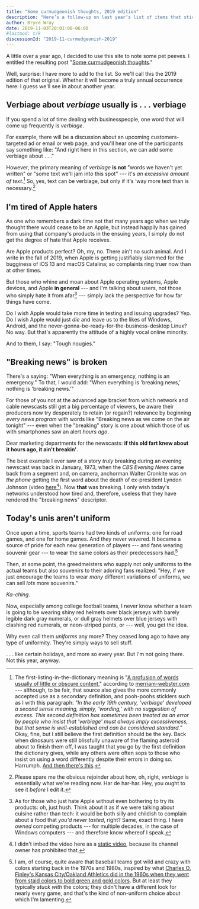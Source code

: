 ```yaml
---
title: "Some curmudgeonish thoughts, 2019 edition"
description: "Here’s a follow-up on last year’s list of items that stick in my craw."
author: Bryce Wray
date: 2019-11-03T20:01:00-06:00
#lastmod: t/k
discussionId: "2019-11-curmudgeonish-2019"
---
```


A little over a year ago, I decided to use this site to note some pet peeves. I entitled the resulting post "[Some curmudgeonish thoughts](/posts/2018/11/some-curmudgeonish-thoughts/)."

Well, surprise: I have more to add to the list. So we'll call this the 2019 edition of that original. Whether it will become a truly annual occurrence here: I guess we'll see in about another year.

## Verbiage about *verbiage* usually is .&nbsp;.&nbsp;.&nbsp;verbiage

If you spend a lot of time dealing with businesspeople, one word that will come up frequently is *verbiage*.

For example, there will be a discussion about an upcoming customers-targeted ad or email or web page, and you'll hear one of the participants say something like: "And right here in this section, we can add some verbiage about&nbsp;.&nbsp;.&nbsp;."

However, the primary meaning of *verbiage* **is not** "words we haven't yet written" or "some text we'll jam into this spot" --- it's *an excessive amount of text*.[^verbiageMW] So, yes, text can be verbiage, but only if it's ’way more text than is necessary.[^snark]

[^verbiageMW]: The first-listing-in-the-dictionary meaning is "[A profusion of words usually of little or obscure content](https://www.merriam-webster.com/dictionary/verbiage)," according to [merriam-webster.com](https://www.merriam-webster.com) --- although, to be fair, that source also gives the more commonly accepted use as a secondary definition, and pooh-poohs sticklers such as I with this paragraph: *"In the early 19th century, 'verbiage' developed a second sense meaning, simply, 'wording,' with no suggestion of excess. This second definition has sometimes been treated as an error by people who insist that 'verbiage' must always imply excessiveness, but that sense is well-established and can be considered standard.”* Okay, fine, but I still believe the first definition should be the key. Back when dinosaurs were still blissfully unaware of the flaming asteroid about to finish them off, I was taught that you go by the first definition the dictionary gives, while any others were often sops to those who insist on using a word differently despite their errors in doing so. Harrumph. [And then there's this](https://www.grammarly.com/blog/what-is-verbiage/).

[^snark]: Please spare me the obvious rejoinder about how, oh, right, *verbiage* is essentially what we're reading now. Har de har-har. Hey, you ought to see it *before* I edit it.

## I'm tired of Apple haters

As one who remembers a dark time not that many years ago when we truly thought there would cease to be an Apple, but instead happily has gained from using that company's products in the ensuing years, I simply do not get the degree of hate that Apple receives.

Are Apple products perfect? Oh, my, no. There ain't no such animal. And I write in the fall of 2019, when Apple is getting justifiably slammed for the bugginess of iOS 13 and macOS Catalina; so complaints ring truer now than at other times.

But those who whine and moan about Apple operating systems, Apple devices, and Apple **in general** --- and I'm talking about users, not those who simply hate it from afar[^dontcare] --- simply lack the perspective for how far things have come.

[^dontcare]: As for those who just hate Apple without even bothering to try its products: oh, just hush. Think about it as if we were talking about cuisine rather than tech: it would be both silly and childish to complain about a food that *you'd never tasted*, right? Same, exact thing. I have *owned* competing products --- for multiple decades, in the case of Windows computers --- and therefore know whereof I speak.

Do I wish Apple would take more time in testing and issuing upgrades? Yep. Do I wish Apple would just *die* and leave us to the likes of Windows, Android, and the never-gonna-be-ready-for-the-business-desktop Linux? No way. But that's apparently the attitude of a highly vocal online minority.

And to them, I say: "Tough nougies."

## "Breaking news" is broken

There's a saying: "When everything is an emergency, nothing is an emergency." To that, I would add: "When everything is 'breaking news,' nothing is 'breaking news.’"

For those of you not at the advanced age bracket from which network and cable newscasts still get a big percentage of viewers, be aware their producers now try desperately to retain (or regain?) relevance by beginning *every news program* with words like "Breaking news as we come on the air tonight" --- even when the "breaking" story is one about which those of us with smartphones saw an alert *hours ago*.

Dear marketing departments for the newscasts: **if this old fart knew about it hours ago, it ain't breakin'**.

The best example I ever saw of a story *truly* breaking during an evening newscast was back in January, 1973, when the *CBS Evening News* came back from a segment and, on camera, anchorman Walter Cronkite was *on the phone* getting the first word about the death of ex-president Lyndon Johnson (video [here](https://www.youtube.com/watch?v=KGQs9htF9kQ)[^noEmbed]). Now **that** was breaking. I only wish today's networks understood how tired and, therefore, useless that they have rendered the "breaking news" descriptor.

[^noEmbed]: I didn't imbed the video here as a [static video](/posts/2021/09/gems-in-rough-09/#privacy-respecting-youtubeembeds), because its channel owner has prohibited that.

## Today's unis aren't uniform

Once upon a time, sports teams had two kinds of uniforms: one for road games, and one for home games. And they never wavered. It became a source of pride for each new generation of players --- and fans wearing souvenir gear --- to wear the same colors as their predecessors had.[^CharlieO]

[^CharlieO]: I am, of course, quite aware that baseball teams got wild and crazy with colors starting back in the 1970s and 1980s, inspired by what [Charles O. Finley's Kansas City/Oakland Athletics did in the 1960s when they went from staid colors to bold green and gold colors](https://www.mlb.com/cut4/the-as-wear-green-because-of-charlie-finley/c-219365416). But at least they typically *stuck with* the colors; they didn't have a different look for nearly every game, and that's the kind of non-uniform choice about which I'm lamenting.

Then, at some point, the greedmeisters who supply not only uniforms to the actual teams but also souvenirs to their adoring fans realized: "Hey, if we just encourage the teams to wear *many* different variations of uniforms, we can sell *lots* more souvenirs."

*Ka-ching*.

Now, especially among college football teams, I never know whether a team is going to be wearing shiny red helmets over black jerseys with barely legible dark gray numerals, or dull gray helmets over blue jerseys with clashing red numerals, or neon-striped pants, or --- well, you get the idea.

Why even call them *uniforms* any more? They ceased long ago to have any type of uniformity. They're simply ways to sell stuff.

.&nbsp;.&nbsp;. like certain holidays, and more so every year. But I'm not going there. Not this year, anyway.
